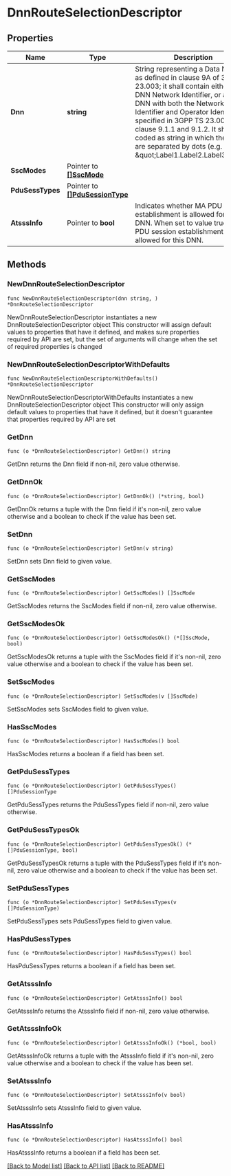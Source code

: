 # DnnRouteSelectionDescriptor

## Properties

Name | Type | Description | Notes
------------ | ------------- | ------------- | -------------
**Dnn** | **string** | String representing a Data Network as defined in clause 9A of 3GPP TS 23.003;  it shall contain either a DNN Network Identifier, or a full DNN with both the Network  Identifier and Operator Identifier, as specified in 3GPP TS 23.003 clause 9.1.1 and 9.1.2. It shall be coded as string in which the labels are separated by dots  (e.g. \&quot;Label1.Label2.Label3\&quot;).  | 
**SscModes** | Pointer to [**[]SscMode**](SscMode.md) |  | [optional] 
**PduSessTypes** | Pointer to [**[]PduSessionType**](PduSessionType.md) |  | [optional] 
**AtsssInfo** | Pointer to **bool** | Indicates whether MA PDU session establishment is allowed for this DNN. When set to value true MA PDU session establishment is allowed for this DNN.  | [optional] [default to false]

## Methods

### NewDnnRouteSelectionDescriptor

`func NewDnnRouteSelectionDescriptor(dnn string, ) *DnnRouteSelectionDescriptor`

NewDnnRouteSelectionDescriptor instantiates a new DnnRouteSelectionDescriptor object
This constructor will assign default values to properties that have it defined,
and makes sure properties required by API are set, but the set of arguments
will change when the set of required properties is changed

### NewDnnRouteSelectionDescriptorWithDefaults

`func NewDnnRouteSelectionDescriptorWithDefaults() *DnnRouteSelectionDescriptor`

NewDnnRouteSelectionDescriptorWithDefaults instantiates a new DnnRouteSelectionDescriptor object
This constructor will only assign default values to properties that have it defined,
but it doesn't guarantee that properties required by API are set

### GetDnn

`func (o *DnnRouteSelectionDescriptor) GetDnn() string`

GetDnn returns the Dnn field if non-nil, zero value otherwise.

### GetDnnOk

`func (o *DnnRouteSelectionDescriptor) GetDnnOk() (*string, bool)`

GetDnnOk returns a tuple with the Dnn field if it's non-nil, zero value otherwise
and a boolean to check if the value has been set.

### SetDnn

`func (o *DnnRouteSelectionDescriptor) SetDnn(v string)`

SetDnn sets Dnn field to given value.


### GetSscModes

`func (o *DnnRouteSelectionDescriptor) GetSscModes() []SscMode`

GetSscModes returns the SscModes field if non-nil, zero value otherwise.

### GetSscModesOk

`func (o *DnnRouteSelectionDescriptor) GetSscModesOk() (*[]SscMode, bool)`

GetSscModesOk returns a tuple with the SscModes field if it's non-nil, zero value otherwise
and a boolean to check if the value has been set.

### SetSscModes

`func (o *DnnRouteSelectionDescriptor) SetSscModes(v []SscMode)`

SetSscModes sets SscModes field to given value.

### HasSscModes

`func (o *DnnRouteSelectionDescriptor) HasSscModes() bool`

HasSscModes returns a boolean if a field has been set.

### GetPduSessTypes

`func (o *DnnRouteSelectionDescriptor) GetPduSessTypes() []PduSessionType`

GetPduSessTypes returns the PduSessTypes field if non-nil, zero value otherwise.

### GetPduSessTypesOk

`func (o *DnnRouteSelectionDescriptor) GetPduSessTypesOk() (*[]PduSessionType, bool)`

GetPduSessTypesOk returns a tuple with the PduSessTypes field if it's non-nil, zero value otherwise
and a boolean to check if the value has been set.

### SetPduSessTypes

`func (o *DnnRouteSelectionDescriptor) SetPduSessTypes(v []PduSessionType)`

SetPduSessTypes sets PduSessTypes field to given value.

### HasPduSessTypes

`func (o *DnnRouteSelectionDescriptor) HasPduSessTypes() bool`

HasPduSessTypes returns a boolean if a field has been set.

### GetAtsssInfo

`func (o *DnnRouteSelectionDescriptor) GetAtsssInfo() bool`

GetAtsssInfo returns the AtsssInfo field if non-nil, zero value otherwise.

### GetAtsssInfoOk

`func (o *DnnRouteSelectionDescriptor) GetAtsssInfoOk() (*bool, bool)`

GetAtsssInfoOk returns a tuple with the AtsssInfo field if it's non-nil, zero value otherwise
and a boolean to check if the value has been set.

### SetAtsssInfo

`func (o *DnnRouteSelectionDescriptor) SetAtsssInfo(v bool)`

SetAtsssInfo sets AtsssInfo field to given value.

### HasAtsssInfo

`func (o *DnnRouteSelectionDescriptor) HasAtsssInfo() bool`

HasAtsssInfo returns a boolean if a field has been set.


[[Back to Model list]](../README.md#documentation-for-models) [[Back to API list]](../README.md#documentation-for-api-endpoints) [[Back to README]](../README.md)


